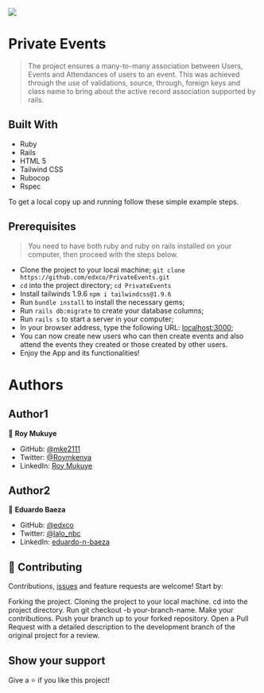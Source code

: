 ![](https://img.shields.io/badge/Microverse-blueviolet)

# Private Events

> The project ensures a many-to-many association between Users, Events and Attendances of users to an event. This was achieved through the use of validations, source, through, foreign keys and class name to bring about the active record association supported by rails.

## Built With

- Ruby
- Rails
- HTML 5
- Tailwind CSS
- Rubocop
- Rspec

To get a local copy up and running follow these simple example steps.

## Prerequisites

> You need to have both ruby and ruby on rails installed on your computer, then proceed with the steps below.

- Clone the project to your local machine; `git clone https://github.com/edxco/PrivateEvents.git`
- `cd` into the project directory; `cd PrivateEvents`
- Install tailwinds 1.9.6 `npm i tailwindcss@1.9.6`
- Run `bundle install` to install the necessary gems;
- Run `rails db:migrate` to create your database columns;
- Run `rails s` to start a server in your computer;
- In your browser address, type the following URL: [localhost:3000](localhost:3000);
- You can now create new users who can then create events and also attend the events they created or those created by other users.
- Enjoy the App and its functionalities!


# Authors

## Author1

👤 **Roy Mukuye**

- GitHub: [@mke2111](https://github.com/mke2111)
- Twitter: [@Roymkenya](https://twitter.com/Roymkenya)
- LinkedIn: [Roy Mukuye](https://www.linkedin.com/in/roy-mukuye-42b07b1b4)

## Author2

👤 **Eduardo Baeza**

- GitHub: [@edxco](https://github.com/edxco/)
- Twitter: [@lalo_nbc](https://twitter.com/lalo_nbc/)
- LinkedIn: [eduardo-n-baeza](https://www.linkedin.com/in/eduardo-n-baeza/)


## 🤝 Contributing

Contributions, [issues](https://github.com/edxco/PrivateEvents/issues) and feature requests are welcome! Start by:

Forking the project.
Cloning the project to your local machine.
cd into the project directory.
Run git checkout -b your-branch-name.
Make your contributions.
Push your branch up to your forked repository.
Open a Pull Request with a detailed description to the development branch of the original project for a review.

## Show your support

Give a ⭐️ if you like this project!
